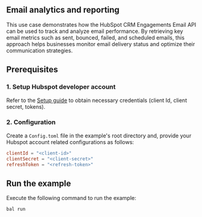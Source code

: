 ## Email analytics and reporting

This use case demonstrates how the HubSpot CRM Engagements Email API can be used to track and analyze email performance. By retrieving key email metrics such as sent, bounced, failed, and scheduled emails, this approach helps businesses monitor email delivery status and optimize their communication strategies.

## Prerequisites

### 1. Setup Hubspot developer account

Refer to the [Setup guide](../../ballerina/Package.md#setup-guide) to obtain necessary credentials (client Id, client secret, tokens).

### 2. Configuration

Create a `Config.toml` file in the example's root directory and, provide your Hubspot account related configurations as follows:

```toml
clientId = "<client-id>"
clientSecret = "<client-secret>"
refreshToken = "<refresh-token>"
```

## Run the example

Execute the following command to run the example:

```bash
bal run
```